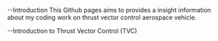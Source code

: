 --Introduction
This Github pages aims to provides a insight information about my coding work on thrust vector control aerospace vehicle.

--Introduction to Thrust Vector Control (TVC)